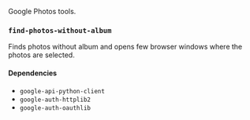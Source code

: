 ﻿Google Photos tools.

### `find-photos-without-album`

Finds photos without album and opens few browser windows where the photos are selected.

#### Dependencies

- `google-api-python-client`
- `google-auth-httplib2`
- `google-auth-oauthlib`
